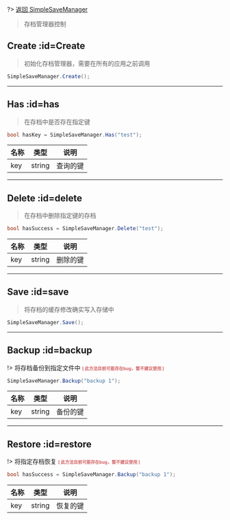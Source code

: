 ?> [返回 SimpleSaveManager](md/scripts/Simple/SimpleSaveManager.md?id=static)

> 存档管理器控制

## Create :id=Create

> 初始化存档管理器，需要在所有的应用之前调用

```csharp
SimpleSaveManager.Create();
```
--------------------------------

## Has :id=has

>在存档中是否存在指定键

```csharp
bool hasKey = SimpleSaveManager.Has("test");
```

名称 | 类型 | 说明
-------- | -----| -----
key | string | 查询的键

--------------------------------

## Delete :id=delete

> 在存档中删除指定键的存档

```csharp
bool hasSuccess = SimpleSaveManager.Delete("test");
```

名称 | 类型 | 说明
-------- | -----| -----
key | string | 删除的键

--------------------------------

## Save :id=save

> 将存档的缓存修改确实写入存储中

```csharp
SimpleSaveManager.Save();
```

--------------------------------

## Backup :id=backup

!> 将存档备份到指定文件中 **<font size=1 color=#D26264>[ 此方法目前可能存在bug，暂不建议使用 ]</font>**

```csharp
SimpleSaveManager.Backup("backup 1");
```

名称 | 类型 | 说明
-------- | -----| -----
key | string | 备份的键

--------------------------------

## Restore :id=restore 

!> 将指定存档恢复 **<font size=1 color=#D26264>[ 此方法目前可能存在bug，暂不建议使用 ]</font>**

```csharp
bool hasSuccess = SimpleSaveManager.Backup("backup 1");
```

名称 | 类型 | 说明
-------- | -----| -----
key | string | 恢复的键


